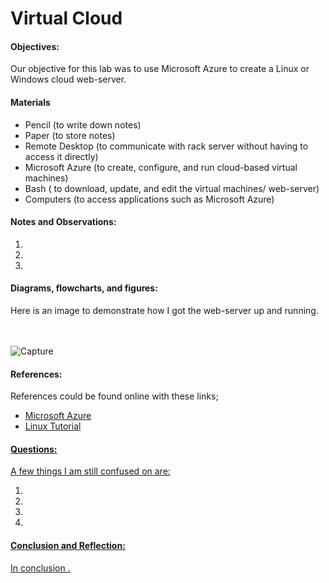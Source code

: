 <h1>Virtual Cloud</h1>
  <h4>Objectives:</h4>
  <p>Our objective for this lab was to use Microsoft Azure to create a Linux or Windows cloud web-server.
</p>
  <h4>Materials</h4> 
  <ul>
    <li>Pencil (to write down notes)</li>
    <li>Paper (to store notes)</li>
    <li>Remote Desktop (to communicate with rack server without having  to access it directly)</li>
    <li>Microsoft Azure (to create, configure, and run cloud-based virtual machines)
    <li>Bash ( to download, update, and edit the virtual machines/ web-server)
    <li>Computers (to access applications such as Microsoft Azure)
  </ul>
  <h4>Notes and Observations:</h4>
    <p>
    </p>
    <ol>
     <li></li>      
     <li></li>
     <li></li>
    </ol>
  <h4>Diagrams, flowcharts, and figures:</h4>
  Here is an image to demonstrate how I got the web-server up and running.
  <br><br><br>
  
  ![Capture](https://user-images.githubusercontent.com/31741807/56990432-aa4e5600-6b5a-11e9-9356-530b8ede58b9.PNG)

  <h4>References:</h4>
    References could be found online with these links;
    <ul>
      <li><a href="https://portal.azure.com/#home">Microsoft Azure</li>
      <li><a href="https://docs.microsoft.com/en-us/azure/virtual-machines/linux/">Linux Tutorial</li>
    </ul>
  <h4>Questions:</h4>
  A few things I am still confused on are:
  <ol>
  <li> </li>
  <li> </li>
  <li> </li>
  <li> </li>
  </ol>
  <h4>Conclusion and Reflection:</h4>
    <p>
    In conclusion .
    </p>
